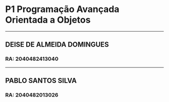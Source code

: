 # P1 Programação Avançada Orientada a Objetos

---
## DEISE DE ALMEIDA DOMINGUES
### RA: 2040482413040
---
## PABLO SANTOS SILVA
### RA: 2040482013026